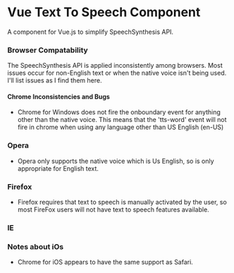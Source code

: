 # Vue Text To Speech Component

A component for Vue.js to simplify SpeechSynthesis API.

### Browser Compatability

The SpeechSynthesis API is applied inconsistently among browsers. Most issues occur for non-English text or when the native voice isn't being used. I'll list issues as I find them here. 

#### Chrome Inconsistencies and Bugs

- Chrome for Windows does not fire the onboundary event for anything other than the native voice. This means that the 'tts-word' event will not fire in chrome when using any language other than US English (en-US)


### Opera

- Opera only supports the native voice which is Us English, so is only appropriate for English text.

### Firefox

- Firefox requires that text to speech is manually activated by the user, so most FireFox users will not have text to speech features available.

### IE

### Notes about iOs

- Chrome for iOS appears to have the same support as Safari.
